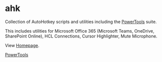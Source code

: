 # ahk

Collection of AutoHotkey scripts and utilities including the [PowerTools](https://tdalon.github.io/ahk/PowerTools.html) suite.

This includes utilities for Microsoft Office 365 (Microsoft Teams, OneDrive, SharePoint Online), HCL Connections, Cursor Highlighter, Mute Microphone.

View [Homepage](https://tdalon.github.io/ahk/).

[PowerTools](https://tdalon.github.io/ahk/PowerTools)
